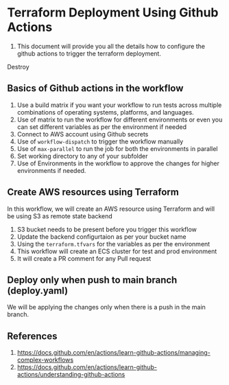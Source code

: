 # Terraform Deployment Using Github Actions

1. This document will provide you all the details how to configure the github actions to trigger the terraform deployment. 

Destroy

## Basics of Github actions in the workflow

  1. Use a build matrix if you want your workflow to run tests across multiple combinations of operating systems, platforms, and languages. 
  3. Use of matrix to run the workflow for different environments or even you can set different variables as per the environment if needed
  4. Connect to AWS account using Github secrets
  6. Use of `workflow-dispatch` to trigger the workflow manually
  7. Use of `max-parallel` to run the job for both the environments in parallel
  8. Set working directory to any of your subfolder
  9. Use of Environments in the workflow to approve the changes for higher environments if needed.

## Create AWS resources using Terraform

In this workflow, we will create an AWS resource using Terraform and will be using S3 as remote state backend
 1. S3 bucket needs to be present before you trigger this workflow
 2. Update the backend configurtaion as per your bucket name
 3. Using the `terraform.tfvars`  for the variables as per the environment
 4. This workflow will create an ECS cluster for test and prod environment
 5. It will create a PR comment for any Pull request


## Deploy only when push to main branch (deploy.yaml)

We will be applying the changes only when there is a push in the main branch.


## References
1. https://docs.github.com/en/actions/learn-github-actions/managing-complex-workflows
2. https://docs.github.com/en/actions/learn-github-actions/understanding-github-actions

